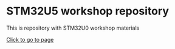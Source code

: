 # STM32U5 workshop repository

This is repository with STM32U0 workshop materials

[Click to go to page](https://rristm.github.io/tomas_materials_v2/jank-st/stm32u0_workshop) 

